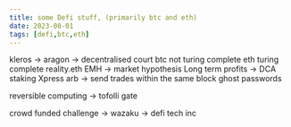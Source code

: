 ```yaml
---
title: some Defi stuff, (primarily btc and eth) 
date: 2023-08-01
tags: [defi,btc,eth]
---
```


kleros -> aragon -> decentralised court 
btc not turing complete 
eth turing complete 
reality.eth 
EMH -> market hypothesis 
Long term profits ->  DCA staking 
Xpress 
arb -> send trades within the same block 
ghost passwords 

reversible computing -> tofolli gate 

crowd funded challenge -> wazaku -> defi tech inc 
